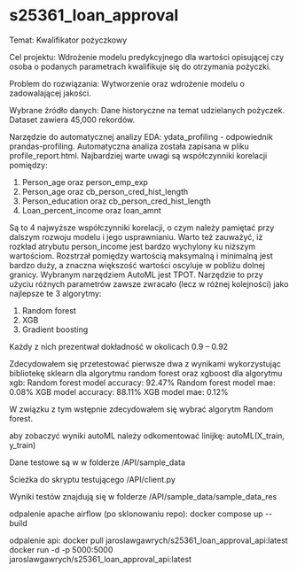 # s25361_loan_approval

Temat: Kwalifikator pożyczkowy

Cel projektu: Wdrożenie modelu predykcyjnego dla wartości opisującej czy osoba o podanych parametrach kwalifikuje się do otrzymania pożyczki.

Problem do rozwiązania: Wytworzenie oraz wdrożenie modelu o zadowalającej jakości.

Wybrane źródło danych: Dane historyczne na temat udzielanych pożyczek. Dataset zawiera 45,000 rekordów.

Narzędzie do automatycznej analizy EDA: ydata_profiling - odpowiednik prandas-profiling.
Automatyczna analiza została zapisana w pliku profile_report.html.
Najbardziej warte uwagi są współczynniki korelacji pomiędzy:

1. Person_age oraz person_emp_exp
2. Person_age oraz cb_person_cred_hist_length
3. Person_education oraz cb_person_cred_hist_length
4. Loan_percent_income oraz loan_amnt

Są to 4 najwyższe współczynniki korelacji, o czym należy pamiętać przy dalszym rozwoju modelu i jego usprawnianiu.
Warto też zauważyć, iż rozkład atrybutu person_income jest bardzo wychylony ku niższym wartościom. Rozstrzał pomiędzy wartością maksymalną i minimalną jest bardzo duży, a znaczna większość wartości oscyluje w pobliżu dolnej granicy.
Wybranym narzędziem AutoML jest TPOT.
Narzędzie to przy użyciu różnych parametrów zawsze zwracało (lecz w różnej kolejności) jako najlepsze te 3 algorytmy:

1. Random forest
2. XGB
3. Gradient boosting

Każdy z nich prezentwał dokładność w okolicach 0.9 – 0.92

Zdecydowałem się przetestować pierwsze dwa z wynikami wykorzystując bibliotekę sklearn dla algorytmu random forest oraz xgboost dla algorytmu xgb:
Random forest model accuracy: 92.47%
Random forest model mae: 0.08%
XGB model accuracy: 88.11%
XGB model mae: 0.12%

W związku z tym wstępnie zdecydowałem się wybrać algorytm Random forest.

aby zobaczyć wyniki autoML należy odkomentować linijkę:
autoML(X_train, y_train)

Dane testowe są w w folderze /API/sample_data

Ścieżka do skryptu testującego /API/client.py

Wyniki testów znajdują się w folderze /API/sample_data/sample_data_res

odpalenie apache airflow (po sklonowaniu repo):
docker compose up --build

odpalenie api:
docker pull jaroslawgawrych/s25361_loan_approval_api:latest
docker run -d -p 5000:5000 jaroslawgawrych/s25361_loan_approval_api:latest
